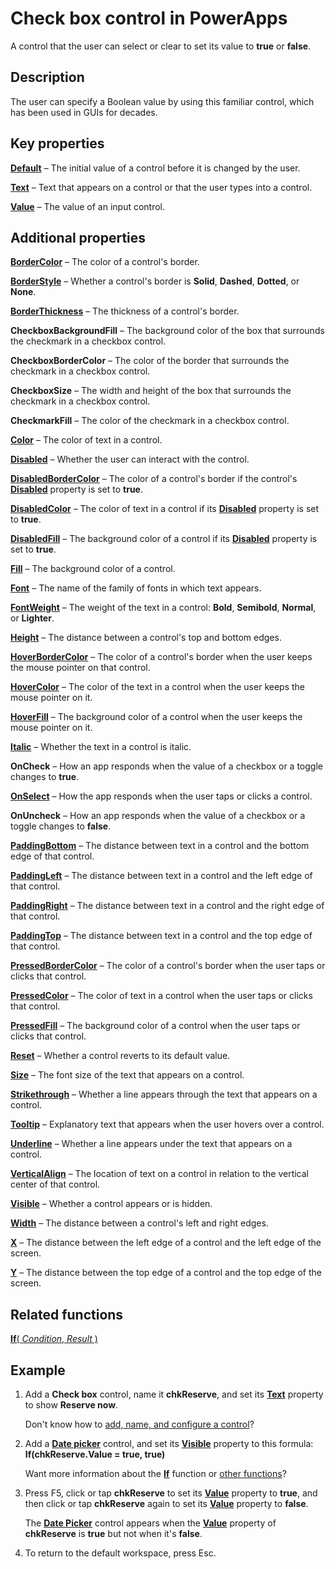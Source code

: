 <properties
    pageTitle="Check Box control: reference | Microsoft PowerApps"
    description="Information, including properties and examples, about the Check Box control"
    services=""
    suite="powerapps"
    documentationCenter="na"
    authors="aftowen"
    manager="erikre"
    editor=""
    tags=""/>

<tags
   ms.service="powerapps"
   ms.devlang="na"
   ms.topic="article"
   ms.tgt_pltfrm="na"
   ms.workload="na"
   ms.date="03/09/2016"
   ms.author="anneta"/>

# Check box control in PowerApps #
A control that the user can select or clear to set its value to **true** or **false**.

## Description ##
The user can specify a Boolean value by using this familiar control, which has been used in GUIs for decades.

## Key properties ##

**[Default](../properties/properties-core.md)** – The initial value of a control before it is changed by the user.

**[Text](../properties/properties-core.md)** – Text that appears on a control or that the user types into a control.

**[Value](../properties/properties-core.md)** – The value of an input control.

## Additional properties ##

**[BorderColor](../properties/properties-color-border.md)** – The color of a control's border.

**[BorderStyle](../properties/properties-color-border.md)** – Whether a control's border is **Solid**, **Dashed**, **Dotted**, or **None**.

**[BorderThickness](../properties/properties-color-border.md)** – The thickness of a control's border.

**CheckboxBackgroundFill** – The background color of the box that surrounds the checkmark in a checkbox control.

**CheckboxBorderColor** – The color of the border that surrounds the checkmark in a checkbox control.

**CheckboxSize** – The width and height of the box that surrounds the checkmark in a checkbox control.

**CheckmarkFill** – The color of the checkmark in a checkbox control.

**[Color](../properties/properties-color-border.md)** – The color of text in a control.

**[Disabled](../properties/properties-core.md)** – Whether the user can interact with the control.

**[DisabledBorderColor](../properties/properties-color-border.md)** – The color of a control's border if the control's **[Disabled](../properties/properties-core.md)** property is set to **true**.

**[DisabledColor](../properties/properties-color-border.md)** – The color of text in a control if its **[Disabled](../properties/properties-core.md)** property is set to **true**.

**[DisabledFill](../properties/properties-color-border.md)** – The background color of a control if its **[Disabled](../properties/properties-core.md)** property is set to **true**.

**[Fill](../properties/properties-color-border.md)** – The background color of a control.

**[Font](../properties/properties-text.md)** – The name of the family of fonts in which text appears.

**[FontWeight](../properties/properties-text.md)** – The weight of the text in a control: **Bold**, **Semibold**, **Normal**, or **Lighter**.

**[Height](../properties/properties-size-location.md)** – The distance between a control's top and bottom edges.

**[HoverBorderColor](../properties/properties-color-border.md)** – The color of a control's border when the user keeps the mouse pointer on that control.

**[HoverColor](../properties/properties-color-border.md)** – The color of the text in a control when the user keeps the mouse pointer on it.

**[HoverFill](../properties/properties-color-border.md)** – The background color of a control when the user keeps the mouse pointer on it.

**[Italic](../properties/properties-text.md)** – Whether the text in a control is italic.

**OnCheck** – How an app responds when the value of a checkbox or a toggle changes to **true**.

**[OnSelect](../properties/properties-core.md)** – How the app responds when the user taps or clicks a control.

**OnUncheck** – How an app responds when the value of a checkbox or a toggle changes to **false**.

**[PaddingBottom](../properties/properties-size-location.md)** – The distance between text in a control and the bottom edge of that control.

**[PaddingLeft](../properties/properties-size-location.md)** – The distance between text in a control and the left edge of that control.

**[PaddingRight](../properties/properties-size-location.md)** – The distance between text in a control and the right edge of that control.

**[PaddingTop](../properties/properties-size-location.md)** – The distance between text in a control and the top edge of that control.

**[PressedBorderColor](../properties/properties-color-border.md)** – The color of a control's border when the user taps or clicks that control.

**[PressedColor](../properties/properties-color-border.md)** – The color of text in a control when the user taps or clicks that control.

**[PressedFill](../properties/properties-color-border.md)** – The background color of a control when the user taps or clicks that control.

**[Reset](../properties/properties-core.md)** – Whether a control reverts to its default value.

**[Size](../properties/properties-text.md)** – The font size of the text that appears on a control.

**[Strikethrough](../properties/properties-text.md)** – Whether a line appears through the text that appears on a control.

**[Tooltip](../properties/properties-core.md)** – Explanatory text that appears when the user hovers over a control.

**[Underline](../properties/properties-text.md)** – Whether a line appears under the text that appears on a control.

**[VerticalAlign](../properties/properties-text.md)** – The location of text on a control in relation to the vertical center of that control.

**[Visible](../properties/properties-core.md)** – Whether a control appears or is hidden.

**[Width](../properties/properties-size-location.md)** – The distance between a control's left and right edges.

**[X](../properties/properties-size-location.md)** – The distance between the left edge of a control and the left edge of the screen.

**[Y](../properties/properties-size-location.md)** – The distance between the top edge of a control and the top edge of the screen.

## Related functions ##

[**If**( *Condition*, *Result* )](../functions/function-if.md)

## Example ##
1. Add a **Check box** control, name it **chkReserve**, and set its **[Text](../properties/properties-core.md)** property to show **Reserve now**.

	Don't know how to [add, name, and configure a control](../add-configure-controls.md)?

1. Add a **[Date picker](control-date-picker.md)** control, and set its **[Visible](../properties/properties-core.md)** property to this formula:
<br>**If(chkReserve.Value = true, true)**

	Want more information about the **[If](../functions/function-if.md)** function or [other functions](../formula-reference.md)?

1. Press F5, click or tap **chkReserve** to set its **[Value](../properties/properties-core.md)** property to **true**, and then click or tap **chkReserve** again to set its **[Value](../properties/properties-core.md)** property to **false**.

	The **[Date Picker](control-date-picker.md)** control appears when the **[Value](../properties/properties-core.md)** property of **chkReserve** is **true** but not when it's **false**.

1. To return to the default workspace, press Esc.
